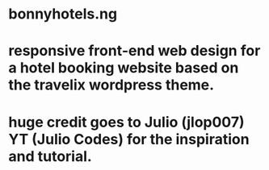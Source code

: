 # bonnyhotels.ng
# responsive front-end web design for a hotel booking website based on the travelix wordpress theme.
# huge credit goes to Julio (jlop007) YT (Julio Codes) for the inspiration and tutorial.

